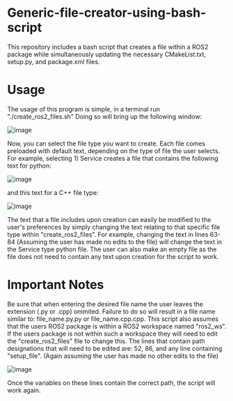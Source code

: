 # Generic-file-creator-using-bash-script
This repository includes a bash script that creates a file within a ROS2 package while simultaneously updating the necessary CMakeList.txt, setup.py, and package.xml files.

# Usage
The usage of this program is simple, in a terminal run "./create_ros2_files.sh"
Doing so will bring up the following window:


![image](https://github.com/user-attachments/assets/b2333f7b-22c2-4c12-8cb0-c92e2ae00052)


Now, you can select the file type you want to create. Each file comes preloaded with default text, depending on the type of file the user selects. For example, selecting 1) Service creates a file that contains the following text for python:

![image](https://github.com/user-attachments/assets/b24540de-c114-43af-8237-d2d7ba82d910)

and this text for a C++ file type:

![image](https://github.com/user-attachments/assets/aaff6fa6-a18a-468a-a4b7-34bc04ff47d8)

The text that a file includes upon creation can easily be modified to the user's preferences by simply changing the text relating to that specific file type within "create_ros2_files". For example, changing the text in lines 63-84 (Assuming the user has made no edits to the file) will change the text in the Service type python file. The user can also make an empty file as the file does not need to contain any text upon creation for the script to work.

# Important Notes
Be sure that when entering the desired file name the user leaves the extension (.py or .cpp) ommited. Failure to do so will result in a file name similar to: file_name.py.py or file_name.cpp.cpp.
This script also assumes that the users ROS2 package is within a ROS2 workspace named "ros2_ws". If the users package is not within such a workspace they will need to edit the "create_ros2_files" file to change this. The lines that contain path designations that will need to be edited are: 52, 86, and any line containing "setup_file". (Again assuming the user has made no other edits to the file) 

![image](https://github.com/user-attachments/assets/05572187-30b0-4b1d-82d6-a744b7b3ed00)

Once the variables on these lines contain the correct path, the script will work again. 
